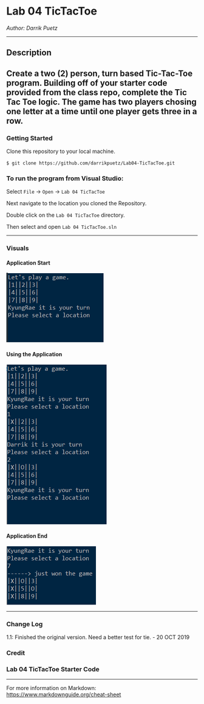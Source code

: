 #  Lab 04 TicTacToe

*Author: Darrik Puetz*

----

## Description

Create a two (2) person, turn based Tic-Tac-Toe program. Building off of your starter code provided from the class repo, complete the Tic Tac Toe logic. The game has two players chosing one letter at a time until one player gets three in a row.
---

### Getting Started
Clone this repository to your local machine.

```
$ git clone https://github.com/darrikpuetz/Lab04-TicTacToe.git
```

### To run the program from Visual Studio:
Select ```File``` -> ```Open``` -> ```Lab 04 TicTacToe```

Next navigate to the location you cloned the Repository.

Double click on the ```Lab 04 TicTacToe``` directory.

Then select and open ```Lab 04 TicTacToe.sln```

---


### Visuals

#### Application Start
![Start](https://github.com/darrikpuetz/Lab04-TicTacToe/blob/master/Assets/Start.PNG)
#### Using the Application
![Adding Character](https://github.com/darrikpuetz/Lab04-TicTacToe/blob/master/Assets/Playing.PNG)
#### Application End
![Win](https://github.com/darrikpuetz/Lab04-TicTacToe/blob/master/Assets/Win.PNG)

---

### Change Log
1.1: Finished the original version. Need a better test for tie. - 20 OCT 2019  

### Credit 
### Lab 04 TicTacToe Starter Code




------------------------------
For more information on Markdown: https://www.markdownguide.org/cheat-sheet
